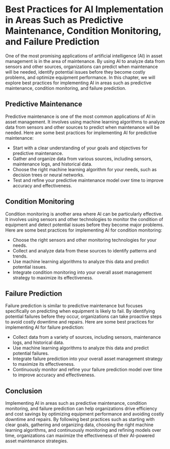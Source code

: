 Best Practices for AI Implementation in Areas Such as Predictive Maintenance, Condition Monitoring, and Failure Prediction
===========================================================================================================================================================================================

One of the most promising applications of artificial intelligence (AI) in asset management is in the area of maintenance. By using AI to analyze data from sensors and other sources, organizations can predict when maintenance will be needed, identify potential issues before they become costly problems, and optimize equipment performance. In this chapter, we will explore best practices for implementing AI in areas such as predictive maintenance, condition monitoring, and failure prediction.

Predictive Maintenance
----------------------

Predictive maintenance is one of the most common applications of AI in asset management. It involves using machine learning algorithms to analyze data from sensors and other sources to predict when maintenance will be needed. Here are some best practices for implementing AI for predictive maintenance:

* Start with a clear understanding of your goals and objectives for predictive maintenance.
* Gather and organize data from various sources, including sensors, maintenance logs, and historical data.
* Choose the right machine learning algorithm for your needs, such as decision trees or neural networks.
* Test and refine your predictive maintenance model over time to improve accuracy and effectiveness.

Condition Monitoring
--------------------

Condition monitoring is another area where AI can be particularly effective. It involves using sensors and other technologies to monitor the condition of equipment and detect potential issues before they become major problems. Here are some best practices for implementing AI for condition monitoring:

* Choose the right sensors and other monitoring technologies for your needs.
* Collect and analyze data from these sources to identify patterns and trends.
* Use machine learning algorithms to analyze this data and predict potential issues.
* Integrate condition monitoring into your overall asset management strategy to maximize its effectiveness.

Failure Prediction
------------------

Failure prediction is similar to predictive maintenance but focuses specifically on predicting when equipment is likely to fail. By identifying potential failures before they occur, organizations can take proactive steps to avoid costly downtime and repairs. Here are some best practices for implementing AI for failure prediction:

* Collect data from a variety of sources, including sensors, maintenance logs, and historical data.
* Use machine learning algorithms to analyze this data and predict potential failures.
* Integrate failure prediction into your overall asset management strategy to maximize its effectiveness.
* Continuously monitor and refine your failure prediction model over time to improve accuracy and effectiveness.

Conclusion
----------

Implementing AI in areas such as predictive maintenance, condition monitoring, and failure prediction can help organizations drive efficiency and cost savings by optimizing equipment performance and avoiding costly downtime and repairs. By following best practices such as starting with clear goals, gathering and organizing data, choosing the right machine learning algorithms, and continuously monitoring and refining models over time, organizations can maximize the effectiveness of their AI-powered asset maintenance strategies.

